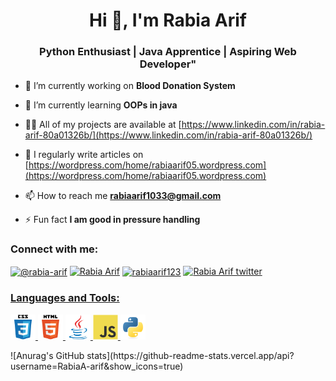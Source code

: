 <h1 align="center">Hi 👋, I'm Rabia Arif</h1>
<h3 align="center">Python Enthusiast | Java Apprentice | Aspiring Web Developer"</h3>

- 🔭 I’m currently working on **Blood Donation System**

- 🌱 I’m currently learning **OOPs in java**

- 👨‍💻 All of my projects are available at [https://www.linkedin.com/in/rabia-arif-80a01326b/](https://www.linkedin.com/in/rabia-arif-80a01326b/)

- 📝 I regularly write articles on [https://wordpress.com/home/rabiaarif05.wordpress.com](https://wordpress.com/home/rabiaarif05.wordpress.com)

- 📫 How to reach me **rabiaarif1033@gmail.com**

- ⚡ Fun fact **I am good in pressure handling**

<h3 align="left">Connect with me:</h3>
<p align="left">
<a href="https://www.linkedin.com/in/rabia-arif-80a01326b/" target="blank"><img align="center" src="https://raw.githubusercontent.com/rahuldkjain/github-profile-readme-generator/master/src/images/icons/Social/linked-in-alt.svg" alt="@rabia-arif" height="30" width="40" /></a>
<a href="https://github.com/RabiaA-arif" target="blank"><img align="centre" src="https://tse1.mm.bing.net/th?id=OIP.cGhc54tf8cCwiPBOvxOJ2AHaEK&pid=Api&P=0&h=220" alt="Rabia Arif" height="50" width="45"/></a>
<a href="https://www.kaggle.com/rabiaarif123" target="blank"><img align="center" src="https://raw.githubusercontent.com/rahuldkjain/github-profile-readme-generator/master/src/images/icons/Social/kaggle.svg" alt="rabiaarif123" height="30" width="40" /></a>
<a href="https://twitter.com/i/flow/login?redirect_after_login=%2FRabia_Arif84"><img align="centre" src="https://tse2.mm.bing.net/th?id=OIP.Xn27U1Y5z0KR-wPnCt-v0QHaG0&pid=Api&P=0&h=220" alt="Rabia Arif twitter" height="50" width="40"
</p>

<h3 align="left">Languages and Tools:</h3>
<p align="left"> <a href="https://www.w3schools.com/css/" target="_blank" rel="noreferrer"> <img src="https://raw.githubusercontent.com/devicons/devicon/master/icons/css3/css3-original-wordmark.svg" alt="css3" width="40" height="40"/> </a> <a href="https://www.w3.org/html/" target="_blank" rel="noreferrer"> <img src="https://raw.githubusercontent.com/devicons/devicon/master/icons/html5/html5-original-wordmark.svg" alt="html5" width="40" height="40"/> </a> <a href="https://www.java.com" target="_blank" rel="noreferrer"> <img src="https://raw.githubusercontent.com/devicons/devicon/master/icons/java/java-original.svg" alt="java" width="40" height="40"/> </a> <a href="https://developer.mozilla.org/en-US/docs/Web/JavaScript" target="_blank" rel="noreferrer"> <img src="https://raw.githubusercontent.com/devicons/devicon/master/icons/javascript/javascript-original.svg" alt="javascript" width="40" height="40"/> </a> <a href="https://www.python.org" target="_blank" rel="noreferrer"> <img src="https://raw.githubusercontent.com/devicons/devicon/master/icons/python/python-original.svg" alt="python" width="40" height="40"/> </a> </p>
![Anurag's GitHub stats](https://github-readme-stats.vercel.app/api?username=RabiaA-arif&show_icons=true)
